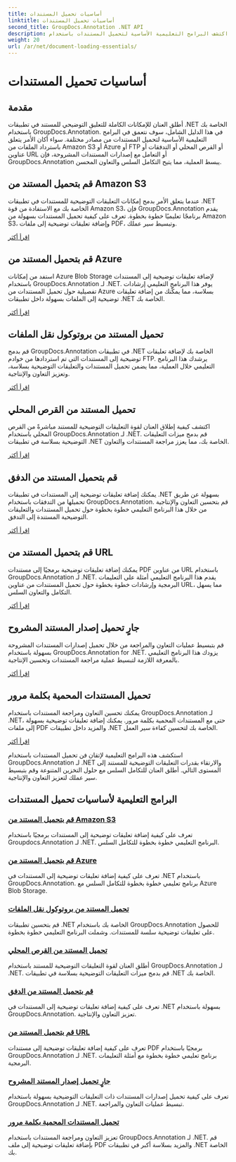 ```yaml
---
title: أساسيات تحميل المستندات
linktitle: أساسيات تحميل المستندات
second_title: GroupDocs.Annotation .NET API
description: اكتشف البرامج التعليمية الأساسية لتحميل المستندات باستخدام GroupDocs.Annotation .NET. يتكامل بسلاسة مع Amazon S3 وAzure وFTP والقرص المحلي والتدفقات والمزيد.
weight: 20
url: /ar/net/document-loading-essentials/
---
```


# أساسيات تحميل المستندات

## مقدمة

أطلق العنان للإمكانات الكاملة للتعليق التوضيحي للمستند في تطبيقات .NET الخاصة بك باستخدام GroupDocs.Annotation. في هذا الدليل الشامل، سوف نتعمق في البرامج التعليمية الأساسية لتحميل المستندات من مصادر مختلفة. سواء أكان الأمر يتعلق باسترداد الملفات من Amazon S3 أو Azure أو FTP أو القرص المحلي أو التدفقات أو عناوين URL أو التعامل مع إصدارات المستندات المشروحة، فإن GroupDocs.Annotation يبسط العملية، مما يتيح التكامل السلس والتعاون المحسن.

## قم بتحميل المستند من Amazon S3
عندما يتعلق الأمر بدمج إمكانات التعليقات التوضيحية للمستندات في تطبيقات .NET الخاصة بك مع الاستفادة من قوة Amazon S3، فإن GroupDocs.Annotation يقدم برنامجًا تعليميًا خطوة بخطوة. تعرف على كيفية تحميل المستندات بسهولة من Amazon S3، وإضافة تعليقات توضيحية إلى ملفات PDF، وتبسيط سير عملك.

[اقرأ أكثر](./load-document-from-amazon-s3/)

## قم بتحميل المستند من Azure
استفد من إمكانات Azure Blob Storage لإضافة تعليقات توضيحية إلى المستندات باستخدام GroupDocs.Annotation لـ .NET. يوفر هذا البرنامج التعليمي إرشادات تفصيلية حول تحميل المستندات من Azure بسلاسة، مما يمكّنك من إضافة تعليقات توضيحية إلى الملفات بسهولة داخل تطبيقات .NET الخاصة بك.

[اقرأ أكثر](./load-document-from-azure/)

## تحميل المستند من بروتوكول نقل الملفات
قم بدمج GroupDocs.Annotation في تطبيقات .NET الخاصة بك لإضافة تعليقات توضيحية إلى المستندات التي تم استردادها من خوادم FTP. يرشدك هذا البرنامج التعليمي خلال العملية، مما يضمن تحميل المستندات والتعليقات التوضيحية بسلاسة، وتعزيز التعاون والإنتاجية.

[اقرأ أكثر](./load-document-from-ftp/)

## تحميل المستند من القرص المحلي
اكتشف كيفية إطلاق العنان لقوة التعليقات التوضيحية للمستند مباشرةً من القرص المحلي باستخدام GroupDocs.Annotation لـ .NET. قم بدمج ميزات التعليقات التوضيحية بسلاسة في تطبيقات .NET الخاصة بك، مما يعزز مراجعة المستندات والتعاون.

[اقرأ أكثر](./load-document-from-local-disk/)

## قم بتحميل المستند من الدفق
يمكنك إضافة تعليقات توضيحية إلى المستندات في تطبيقات .NET بسهولة عن طريق تحميلها من التدفقات باستخدام GroupDocs.Annotation. قم بتحسين التعاون والإنتاجية من خلال هذا البرنامج التعليمي خطوة بخطوة حول تحميل المستندات والتعليقات التوضيحية المستندة إلى التدفق.

[اقرأ أكثر](./load-document-from-stream/)

## قم بتحميل المستند من URL
يمكنك إضافة تعليقات توضيحية برمجيًا إلى مستندات PDF من عناوين URL باستخدام GroupDocs.Annotation لـ .NET. يقدم هذا البرنامج التعليمي أمثلة على التعليمات البرمجية وإرشادات خطوة بخطوة حول تحميل المستندات من عناوين URL، مما يسهل التكامل والتعاون السلس.

[اقرأ أكثر](./load-document-from-url/)

## جارٍ تحميل إصدار المستند المشروح
قم بتبسيط عمليات التعاون والمراجعة من خلال تحميل إصدارات المستندات المشروحة بسهولة باستخدام GroupDocs.Annotation for .NET. يزودك هذا البرنامج التعليمي بالمعرفة اللازمة لتبسيط عملية مراجعة المستندات وتحسين الإنتاجية.

[اقرأ أكثر](./loading-annotated-document-version/)

## تحميل المستندات المحمية بكلمة مرور
يمكنك تحسين التعاون ومراجعة المستندات باستخدام GroupDocs.Annotation لـ .NET، حتى مع المستندات المحمية بكلمة مرور. يمكنك إضافة تعليقات توضيحية بسهولة إلى ملفات PDF والمزيد داخل تطبيقات .NET الخاصة بك لتحسين كفاءة سير العمل.

[اقرأ أكثر](./load-password-protected-documents/)

استكشف هذه البرامج التعليمية لإتقان فن تحميل المستندات باستخدام GroupDocs.Annotation لـ .NET والارتقاء بقدرات التعليقات التوضيحية للمستند إلى المستوى التالي. أطلق العنان للتكامل السلس مع حلول التخزين المتنوعة وقم بتبسيط سير عملك لتعزيز التعاون والإنتاجية.
## البرامج التعليمية لأساسيات تحميل المستندات
### [قم بتحميل المستند من Amazon S3](./load-document-from-amazon-s3/)
تعرف على كيفية إضافة تعليقات توضيحية إلى المستندات برمجيًا باستخدام Groupdocs.Annotation لـ .NET. البرنامج التعليمي خطوة بخطوة للتكامل السلس.
### [قم بتحميل المستند من Azure](./load-document-from-azure/)
تعرف على كيفية إضافة تعليقات توضيحية إلى المستندات في .NET باستخدام GroupDocs.Annotation. برنامج تعليمي خطوة بخطوة للتكامل السلس مع Azure Blob Storage.
### [تحميل المستند من بروتوكول نقل الملفات](./load-document-from-ftp/)
قم بتحسين تطبيقات .NET الخاصة بك باستخدام GroupDocs.Annotation للحصول على تعليقات توضيحية سلسة للمستندات. وشملت البرنامج التعليمي خطوة بخطوة.
### [تحميل المستند من القرص المحلي](./load-document-from-local-disk/)
أطلق العنان لقوة التعليقات التوضيحية للمستند باستخدام GroupDocs.Annotation لـ .NET. قم بدمج ميزات التعليقات التوضيحية بسلاسة في تطبيقات .NET الخاصة بك.
### [قم بتحميل المستند من الدفق](./load-document-from-stream/)
تعرف على كيفية إضافة تعليقات توضيحية إلى المستندات في .NET بسهولة باستخدام GroupDocs.Annotation. تعزيز التعاون والإنتاجية.
### [قم بتحميل المستند من URL](./load-document-from-url/)
تعرف على كيفية إضافة تعليقات توضيحية إلى مستندات PDF برمجيًا باستخدام GroupDocs.Annotation لـ .NET. برنامج تعليمي خطوة بخطوة مع أمثلة التعليمات البرمجية.
### [جارٍ تحميل إصدار المستند المشروح](./loading-annotated-document-version/)
تعرف على كيفية تحميل إصدارات المستندات ذات التعليقات التوضيحية بسهولة باستخدام GroupDocs.Annotation لـ .NET. تبسيط عمليات التعاون والمراجعة.
### [تحميل المستندات المحمية بكلمة مرور](./load-password-protected-documents/)
تعزيز التعاون ومراجعة المستندات باستخدام GroupDocs.Annotation لـ .NET. قم بإضافة تعليقات توضيحية إلى ملف PDF والمزيد بسلاسة أكبر في تطبيقات .NET الخاصة بك.